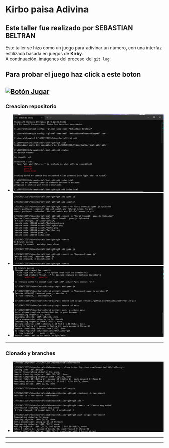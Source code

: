 # Kirbo paisa Adivina 

## Este taller fue realizado por SEBASTIAN BELTRAN

Este taller se hizo como un juego para adivinar un número, con una interfaz estilizada basada en juegos de **Kirby**.  
A continuación, imágenes del proceso del `git log`:

## Para probar el juego haz click a este boton
[![Botón Jugar](https://img.shields.io/badge/¡Probar%20ahora!-pink?style=for-the-badge&logo=kirby)](https://kirbopaisaadivina.vercel.app/)
---

###  Creacion repositorio

- ![Imagen 1](assets/1.jpg)
- ![Imagen 2](assets/2.jpg)
- ![Imagen 3](assets/3.jpg)

---

### Clonado y branches

- ![Imagen 4](assets/CloneYBranches.jpg)

---

---

